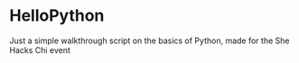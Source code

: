 # HelloPython
Just a simple walkthrough script on the basics of Python, made for the She Hacks Chi event
